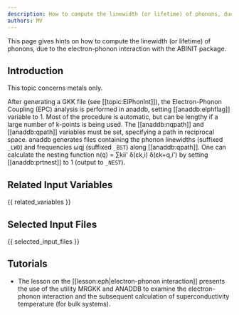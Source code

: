 ```yaml
---
description: How to compute the linewidth (or lifetime) of phonons, due to the electron-phonon interaction
authors: MV
---
```


This page gives hints on how to compute the linewidth (or lifetime) of phonons, due to the electron-phonon
interaction with the ABINIT package.

## Introduction

This topic concerns metals only.

After generating a GKK file (see [[topic:ElPhonInt]]), the Electron-Phonon
Coupling (EPC) analysis is performed in anaddb, setting [[anaddb:elphflag]]
variable to 1. Most of the procedure is automatic, but can be lengthy if a
large number of k-points is being used. The [[anaddb:nqpath]] and
[[anaddb:qpath]] variables must be set, specifying a path in reciprocal space.
anaddb generates files containing the phonon linewidths (suffixed `_LWD`) and
frequencies ωqj (suffixed `_BST`) along [[anaddb:qpath]]. One can calculate the
nesting function n(q) = ∑kii' δ(εk,i) δ(εk+q,i') by setting [[anaddb:prtnest]]
to 1 (output to `_NEST`).


## Related Input Variables

{{ related_variables }}

## Selected Input Files

{{ selected_input_files }}

## Tutorials

* The lesson on the [[lesson:eph|electron-phonon interaction]] presents the use of the utility MRGKK and ANADDB to examine the electron-phonon interaction and the subsequent calculation of superconductivity temperature (for bulk systems).

